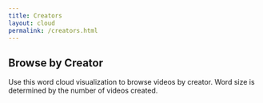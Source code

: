 ```yaml
---
title: Creators
layout: cloud
permalink: /creators.html
---
```


## Browse by Creator

Use this word cloud visualization to browse videos by creator.
Word size is determined by the number of videos created.
